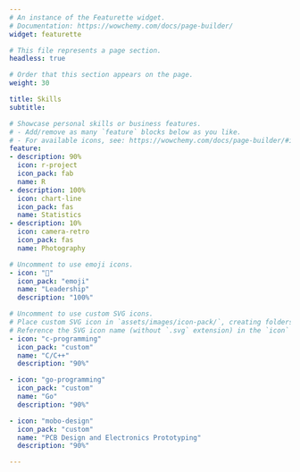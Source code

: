 ```yaml
---
# An instance of the Featurette widget.
# Documentation: https://wowchemy.com/docs/page-builder/
widget: featurette

# This file represents a page section.
headless: true

# Order that this section appears on the page.
weight: 30

title: Skills
subtitle:

# Showcase personal skills or business features.
# - Add/remove as many `feature` blocks below as you like.
# - For available icons, see: https://wowchemy.com/docs/page-builder/#icons
feature:
- description: 90%
  icon: r-project
  icon_pack: fab
  name: R
- description: 100%
  icon: chart-line
  icon_pack: fas
  name: Statistics
- description: 10%
  icon: camera-retro
  icon_pack: fas
  name: Photography

# Uncomment to use emoji icons.
- icon: "🥇"
  icon_pack: "emoji"
  name: "Leadership"
  description: "100%"  

# Uncomment to use custom SVG icons.
# Place custom SVG icon in `assets/images/icon-pack/`, creating folders if necessary.
# Reference the SVG icon name (without `.svg` extension) in the `icon` field.
- icon: "c-programming"
  icon_pack: "custom"
  name: "C/C++"
  description: "90%"

- icon: "go-programming"
  icon_pack: "custom"
  name: "Go"
  description: "90%"

- icon: "mobo-design"
  icon_pack: "custom"
  name: "PCB Design and Electronics Prototyping"
  description: "90%"

---
```


